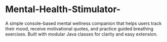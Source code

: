 # Mental-Health-Stimulator-
A simple console-based mental wellness companion that helps users track their mood, receive motivational quotes, and practice guided breathing exercises. Built with modular Java classes for clarity and easy extension.
